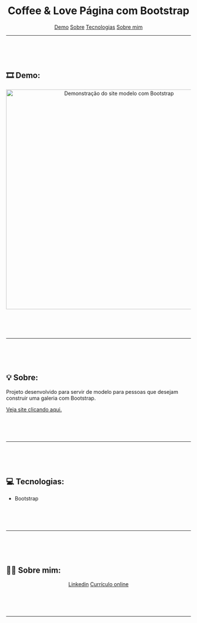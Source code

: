 <h1 align="center">Coffee & Love Página com Bootstrap</h1>

<p align="center">
    <a href="#demo">Demo</a>
    <a href="#sobre">Sobre</a>
    <a href="#tecnologias">Tecnologias</a>
    <a href="#sobremim">Sobre mim</a>
</p>

---

<br> <br> <br>

## 🎞 Demo: <a id="demo"></a>
<div align="center">
    <img alt="Demonstração do site modelo com Bootstrap" src="page.gif" style="width:600px">
</div>

<br> <br> <br>

---

<br> <br> <br>

## 💡 Sobre: <a id="sobre"></a>
Projeto desenvolvido para servir de modelo para pessoas que desejam construir uma galeria com Bootstrap.
<p><a href="https://sad-borg-a5868c.netlify.app/">Veja site clicando aqui.</a></p>

<br> <br> <br>

---

<br> <br> <br>

## 💻 Tecnologias: <a id="tecnologias"></a>
<ul>
    <li>Bootstrap</li>
</ul>

<br> <br> <br>

---

<br> <br> <br>

## 👩‍💻 Sobre mim: <a id="sobremim"></a>
<div align="center">
    <p>
        <a href="https://www.linkedin.com/in/ticianne-dias-a7a66b134/">Linkedin</a>
        <a href="https://ticiannedias.github.io/">Currículo online</a>
    </p>
</div>

<br> <br> <br>

---
